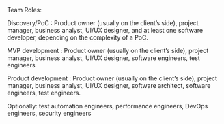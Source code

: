 Team Roles:

Discovery/PoC :
Product owner (usually on the client’s side), project manager, business analyst, UI/UX designer, and at least one software developer, depending on the complexity of a PoC.

MVP development :
Product owner (usually on the client’s side), project manager, business analyst, UI/UX designer, software engineers, test engineers

Product development :
Product owner (usually on the client’s side), project manager, business analyst, UI/UX designer, software architect, software engineers, test engineers.

Optionally: test automation engineers, performance engineers, DevOps engineers, security engineers
